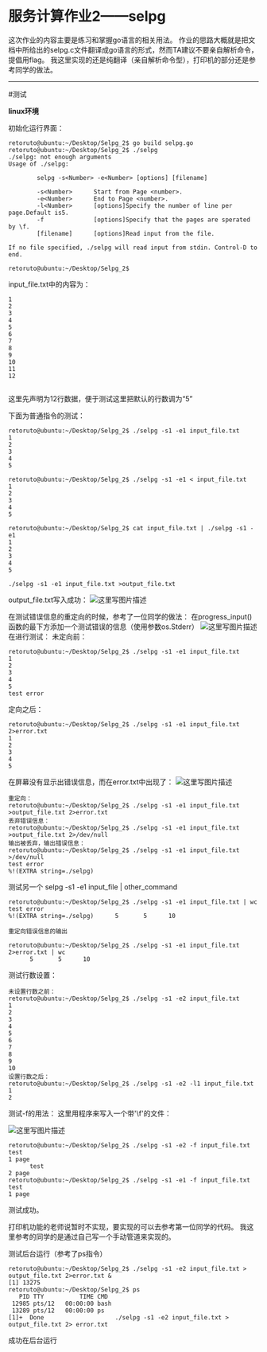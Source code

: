 # 服务计算作业2——selpg
这次作业的内容主要是练习和掌握go语言的相关用法。
作业的思路大概就是把文档中所给出的selpg.c文件翻译成go语言的形式，然而TA建议不要亲自解析命令，提倡用flag。
我这里实现的还是纯翻译（亲自解析命令型），打印机的部分还是参考同学的做法。



-------------------

#测试

**linux环境**

初始化运行界面：
```
retoruto@ubuntu:~/Desktop/Selpg_2$ go build selpg.go
retoruto@ubuntu:~/Desktop/Selpg_2$ ./selpg
./selpg: not enough arguments
Usage of ./selpg:

        selpg -s<Number> -e<Number> [options] [filename]

        -s<Number>      Start from Page <number>.
        -e<Number>      End to Page <number>.
        -l<Number>      [options]Specify the number of line per page.Default is5.
        -f              [options]Specify that the pages are sperated by \f.
        [filename]      [options]Read input from the file.

If no file specified, ./selpg will read input from stdin. Control-D to end.

retoruto@ubuntu:~/Desktop/Selpg_2$
```

input_file.txt中的内容为：

```
1
2
3
4
5
6
7
8
9
10
11
12


```
这里先声明为12行数据，便于测试这里把默认的行数调为“5”

下面为普通指令的测试：

```
retoruto@ubuntu:~/Desktop/Selpg_2$ ./selpg -s1 -e1 input_file.txt
1
2
3
4
5
```

```
retoruto@ubuntu:~/Desktop/Selpg_2$ ./selpg -s1 -e1 < input_file.txt
1
2
3
4
5
```

```
retoruto@ubuntu:~/Desktop/Selpg_2$ cat input_file.txt | ./selpg -s1 -e1
1
2
3
4
5
```

```
./selpg -s1 -e1 input_file.txt >output_file.txt
```
output_file.txt写入成功：
![这里写图片描述](http://img.blog.csdn.net/20171016191322659?watermark/2/text/aHR0cDovL2Jsb2cuY3Nkbi5uZXQvcXFfMzY4MTY5MTI=/font/5a6L5L2T/fontsize/400/fill/I0JBQkFCMA==/dissolve/70/gravity/SouthEast)

在测试错误信息的重定向的时候，参考了一位同学的做法：
在progress_input()函数的最下方添加一个测试错误的信息（使用参数os.Stderr）
![这里写图片描述](http://img.blog.csdn.net/20171016192033574?watermark/2/text/aHR0cDovL2Jsb2cuY3Nkbi5uZXQvcXFfMzY4MTY5MTI=/font/5a6L5L2T/fontsize/400/fill/I0JBQkFCMA==/dissolve/70/gravity/SouthEast)
在进行测试：
未定向前：

```
retoruto@ubuntu:~/Desktop/Selpg_2$ ./selpg -s1 -e1 input_file.txt
1
2
3
4
5
test error
```
定向之后：

```
retoruto@ubuntu:~/Desktop/Selpg_2$ ./selpg -s1 -e1 input_file.txt 2>error.txt
1
2
3
4
5
```
在屏幕没有显示出错误信息，而在error.txt中出现了：
![这里写图片描述](http://img.blog.csdn.net/20171016192545963?watermark/2/text/aHR0cDovL2Jsb2cuY3Nkbi5uZXQvcXFfMzY4MTY5MTI=/font/5a6L5L2T/fontsize/400/fill/I0JBQkFCMA==/dissolve/70/gravity/SouthEast)

```
重定向：
retoruto@ubuntu:~/Desktop/Selpg_2$ ./selpg -s1 -e1 input_file.txt >output_file.txt 2>error.txt
丢弃错误信息：
retoruto@ubuntu:~/Desktop/Selpg_2$ ./selpg -s1 -e1 input_file.txt >output_file.txt 2>/dev/null
输出被丢弃，输出错误信息：
retoruto@ubuntu:~/Desktop/Selpg_2$ ./selpg -s1 -e1 input_file.txt >/dev/null
test error
%!(EXTRA string=./selpg)
```

测试另一个 selpg -s1 -e1 input_file | other_command
```
retoruto@ubuntu:~/Desktop/Selpg_2$ ./selpg -s1 -e1 input_file.txt | wc
test error
%!(EXTRA string=./selpg)      5       5      10

重定向错误信息的输出

retoruto@ubuntu:~/Desktop/Selpg_2$ ./selpg -s1 -e1 input_file.txt 2>error.txt | wc
      5       5      10
```
测试行数设置：

```
未设置行数之前：
retoruto@ubuntu:~/Desktop/Selpg_2$ ./selpg -s1 -e2 input_file.txt
1
2
3
4
5
6
7
8
9
10
设置行数之后：
retoruto@ubuntu:~/Desktop/Selpg_2$ ./selpg -s1 -e2 -l1 input_file.txt
1
2
```
测试-f的用法：
这里用程序来写入一个带'\f'的文件：

![这里写图片描述](http://img.blog.csdn.net/20171016200113652?watermark/2/text/aHR0cDovL2Jsb2cuY3Nkbi5uZXQvcXFfMzY4MTY5MTI=/font/5a6L5L2T/fontsize/400/fill/I0JBQkFCMA==/dissolve/70/gravity/SouthEast)
```
retoruto@ubuntu:~/Desktop/Selpg_2$ ./selpg -s1 -e2 -f input_file.txt
test
1 page
      test
2 page
retoruto@ubuntu:~/Desktop/Selpg_2$ ./selpg -s1 -e1 -f input_file.txt
test
1 page
```
测试成功。

打印机功能的老师说暂时不实现，要实现的可以去参考第一位同学的代码。
我这里参考的同学的是通过自己写一个手动管道来实现的。

测试后台运行（参考了ps指令）

```
retoruto@ubuntu:~/Desktop/Selpg_2$ ./selpg -s1 -e2 input_file.txt > output_file.txt 2>error.txt &
[1] 13275
retoruto@ubuntu:~/Desktop/Selpg_2$ ps
   PID TTY          TIME CMD
 12985 pts/12   00:00:00 bash
 13289 pts/12   00:00:00 ps
[1]+  Done                    ./selpg -s1 -e2 input_file.txt > output_file.txt 2> error.txt
```
成功在后台运行